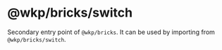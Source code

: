 # @wkp/bricks/switch

Secondary entry point of `@wkp/bricks`. It can be used by importing from `@wkp/bricks/switch`.
